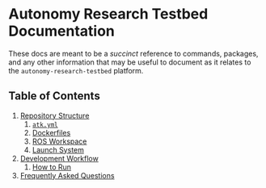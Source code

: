 # Autonomy Research Testbed Documentation

These docs are meant to be a _succinct_ reference to commands, packages, and any other
information that may be useful to document as it relates to the
`autonomy-research-testbed` platform.

## Table of Contents

1. [Repository Structure](./repository_structure.md)
    1. [`atk.yml`](./atk.md)
    2. [Dockerfiles](./dockerfiles.md)
    3. [ROS Workspace](./ros_workspace.md)
    4. [Launch System](./launch_system.md)
2. [Development Workflow](./development_workflow.md)
    1. [How to Run](./how-to-run.md)
3. [Frequently Asked Questions](./faq.md)
